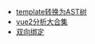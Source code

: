 - [template转换为AST树](https://github.com/zwStar/vue-ast)
- [vue2分析大合集](https://vue3js.cn/interview/)
- [双向绑定](https://segmentfault.com/a/1190000017969385)
